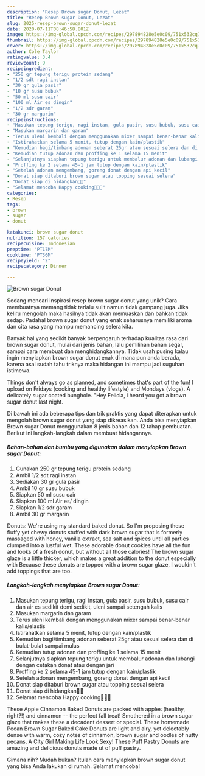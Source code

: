 ```yaml
---
description: "Resep Brown sugar Donut, Lezat"
title: "Resep Brown sugar Donut, Lezat"
slug: 2025-resep-brown-sugar-donut-lezat
date: 2020-07-11T08:46:58.801Z
image: https://img-global.cpcdn.com/recipes/297894828e5e0c09/751x532cq70/brown-sugar-donut-foto-resep-utama.jpg
thumbnail: https://img-global.cpcdn.com/recipes/297894828e5e0c09/751x532cq70/brown-sugar-donut-foto-resep-utama.jpg
cover: https://img-global.cpcdn.com/recipes/297894828e5e0c09/751x532cq70/brown-sugar-donut-foto-resep-utama.jpg
author: Cole Taylor
ratingvalue: 3.4
reviewcount: 9
recipeingredient:
- "250 gr tepung terigu protein sedang"
- "1/2 sdt ragi instan"
- "30 gr gula pasir"
- "10 gr susu bubuk"
- "50 ml susu cair"
- "100 ml Air es dingin"
- "1/2 sdr garam"
- "30 gr margarin"
recipeinstructions:
- "Masukan tepung terigu, ragi instan, gula pasir, susu bubuk, susu cair dan air es sedikit demi sedikit, uleni sampai setengah kalis"
- "Masukan margarin dan garam"
- "Terus uleni kembali dengan menggunakan mixer sampai benar-benar kalis/elastis"
- "Istirahatkan selama 5 menit, tutup dengan kain/plastik"
- "Kemudian bagi/timbang adonan seberat 25gr atau sesuai selera dan di bulat-bulat sampai mulus"
- "Kemudian tutup adonan dan proffing ke 1 selama 15 menit"
- "Selanjutnya siapkan tepung terigu untuk membalur adonan dan lubangi dengan cetakan donat atau dengan jari"
- "Proffing ke 2 selama 45-1 jam tutup dengan kain/plastik"
- "Setelah adonan mengembang, goreng donat dengan api kecil"
- "Donat siap ditaburi brown sugar atau topping sesuai selera"
- "Donat siap di hidangkan🥯🍩"
- "Selamat mencoba Happy cooking👩‍🍳😘"
categories:
- Resep
tags:
- brown
- sugar
- donut

katakunci: brown sugar donut 
nutrition: 157 calories
recipecuisine: Indonesian
preptime: "PT17M"
cooktime: "PT36M"
recipeyield: "2"
recipecategory: Dinner

---
```



![Brown sugar Donut](https://img-global.cpcdn.com/recipes/297894828e5e0c09/751x532cq70/brown-sugar-donut-foto-resep-utama.jpg)

Sedang mencari inspirasi resep brown sugar donut yang unik? Cara membuatnya memang tidak terlalu sulit namun tidak gampang juga. Jika keliru mengolah maka hasilnya tidak akan memuaskan dan bahkan tidak sedap. Padahal brown sugar donut yang enak seharusnya memiliki aroma dan cita rasa yang mampu memancing selera kita.

Banyak hal yang sedikit banyak berpengaruh terhadap kualitas rasa dari brown sugar donut, mulai dari jenis bahan, lalu pemilihan bahan segar, sampai cara membuat dan menghidangkannya. Tidak usah pusing kalau ingin menyiapkan brown sugar donut enak di mana pun anda berada, karena asal sudah tahu triknya maka hidangan ini mampu jadi suguhan istimewa.

Things don&#39;t always go as planned, and sometimes that&#39;s part of the fun! I upload on Fridays (cooking and healthy lifestyle) and Mondays (vlogs). A delicately sugar coated bunghole. &#34;Hey Felicia, i heard you got a brown sugar donut last night.


Di bawah ini ada beberapa tips dan trik praktis yang dapat diterapkan untuk mengolah brown sugar donut yang siap dikreasikan. Anda bisa menyiapkan Brown sugar Donut menggunakan 8 jenis bahan dan 12 tahap pembuatan. Berikut ini langkah-langkah dalam membuat hidangannya.

<!--inarticleads1-->

##### Bahan-bahan dan bumbu yang digunakan dalam menyiapkan Brown sugar Donut:

1. Gunakan 250 gr tepung terigu protein sedang
1. Ambil 1/2 sdt ragi instan
1. Sediakan 30 gr gula pasir
1. Ambil 10 gr susu bubuk
1. Siapkan 50 ml susu cair
1. Siapkan 100 ml Air es/ dingin
1. Siapkan 1/2 sdr garam
1. Ambil 30 gr margarin


Donuts: We&#39;re using my standard baked donut. So I&#39;m proposing these fluffy yet chewy donuts stuffed with dark brown sugar that is formerly massaged with honey, vanilla extract, sea salt and spices until all parties clumped into a lustful wet. These adorable donut cookies have all the fun and looks of a fresh donut, but without all those calories! The brown sugar glaze is a little thicker, which makes a great addition to the donut especially with Because these donuts are topped with a brown sugar glaze, I wouldn&#39;t add toppings that are too. 

<!--inarticleads2-->

##### Langkah-langkah menyiapkan Brown sugar Donut:

1. Masukan tepung terigu, ragi instan, gula pasir, susu bubuk, susu cair dan air es sedikit demi sedikit, uleni sampai setengah kalis
1. Masukan margarin dan garam
1. Terus uleni kembali dengan menggunakan mixer sampai benar-benar kalis/elastis
1. Istirahatkan selama 5 menit, tutup dengan kain/plastik
1. Kemudian bagi/timbang adonan seberat 25gr atau sesuai selera dan di bulat-bulat sampai mulus
1. Kemudian tutup adonan dan proffing ke 1 selama 15 menit
1. Selanjutnya siapkan tepung terigu untuk membalur adonan dan lubangi dengan cetakan donat atau dengan jari
1. Proffing ke 2 selama 45-1 jam tutup dengan kain/plastik
1. Setelah adonan mengembang, goreng donat dengan api kecil
1. Donat siap ditaburi brown sugar atau topping sesuai selera
1. Donat siap di hidangkan🥯🍩
1. Selamat mencoba Happy cooking👩‍🍳😘


These Apple Cinnamon Baked Donuts are packed with apples (healthy, right?!) and cinnamon -- the perfect fall treat! Smothered in a brown sugar glaze that makes these a decadent dessert or special. These homemade Pecan Brown Sugar Baked Cake Donuts are light and airy, yet delectably dense with warm, cozy notes of cinnamon, brown sugar and oodles of nutty pecans. A City Girl Making Life Look Sexy! These Puff Pastry Donuts are amazing and delicious donuts made ut of puff pastry. 

Gimana nih? Mudah bukan? Itulah cara menyiapkan brown sugar donut yang bisa Anda lakukan di rumah. Selamat mencoba!
